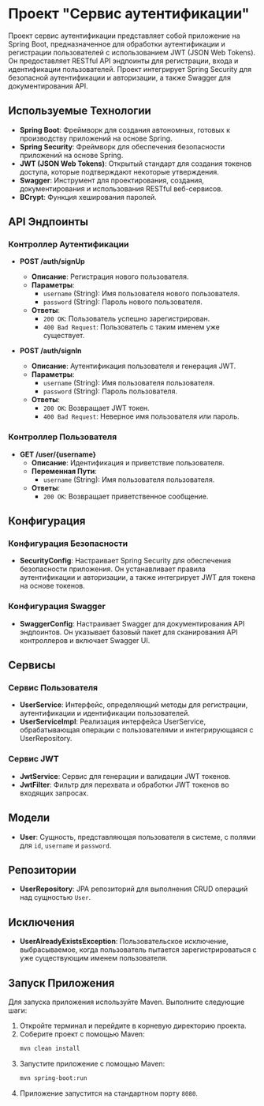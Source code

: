# Проект "Сервис аутентификации"


Проект сервис аутентификации представляет собой приложение на Spring Boot, предназначенное для обработки аутентификации и регистрации пользователей с использованием JWT (JSON Web Tokens). Он предоставляет RESTful API эндпоинты для регистрации, входа и идентификации пользователей. Проект интегрирует Spring Security для безопасной аутентификации и авторизации, а также Swagger для документирования API.

## Используемые Технологии

- **Spring Boot**: Фреймворк для создания автономных, готовых к производству приложений на основе Spring.
- **Spring Security**: Фреймворк для обеспечения безопасности приложений на основе Spring.
- **JWT (JSON Web Tokens)**: Открытый стандарт для создания токенов доступа, которые подтверждают некоторые утверждения.
- **Swagger**: Инструмент для проектирования, создания, документирования и использования RESTful веб-сервисов.
- **BCrypt**: Функция хеширования паролей.

## API Эндпоинты

### Контроллер Аутентификации

- **POST /auth/signUp**
    - **Описание**: Регистрация нового пользователя.
    - **Параметры**:
        - `username` (String): Имя пользователя нового пользователя.
        - `password` (String): Пароль нового пользователя.
    - **Ответы**:
        - `200 OK`: Пользователь успешно зарегистрирован.
        - `400 Bad Request`: Пользователь с таким именем уже существует.

- **POST /auth/signIn**
    - **Описание**: Аутентификация пользователя и генерация JWT.
    - **Параметры**:
        - `username` (String): Имя пользователя пользователя.
        - `password` (String): Пароль пользователя.
    - **Ответы**:
        - `200 OK`: Возвращает JWT токен.
        - `400 Bad Request`: Неверное имя пользователя или пароль.

### Контроллер Пользователя

- **GET /user/{username}**
    - **Описание**: Идентификация и приветствие пользователя.
    - **Переменная Пути**:
        - `username` (String): Имя пользователя пользователя.
    - **Ответы**:
        - `200 OK`: Возвращает приветственное сообщение.

## Конфигурация

### Конфигурация Безопасности

- **SecurityConfig**: Настраивает Spring Security для обеспечения безопасности приложения. Он устанавливает правила аутентификации и авторизации, а также интегрирует JWT для токена на основе токенов.

### Конфигурация Swagger

- **SwaggerConfig**: Настраивает Swagger для документирования API эндпоинтов. Он указывает базовый пакет для сканирования API контроллеров и включает Swagger UI.

## Сервисы

### Сервис Пользователя

- **UserService**: Интерфейс, определяющий методы для регистрации, аутентификации и идентификации пользователей.
- **UserServiceImpl**: Реализация интерфейса UserService, обрабатывающая операции с пользователями и интегрирующаяся с UserRepository.

### Сервис JWT

- **JwtService**: Сервис для генерации и валидации JWT токенов.
- **JwtFilter**: Фильтр для перехвата и обработки JWT токенов во входящих запросах.

## Модели

- **User**: Сущность, представляющая пользователя в системе, с полями для `id`, `username` и `password`.

## Репозитории

- **UserRepository**: JPA репозиторий для выполнения CRUD операций над сущностью `User`.

## Исключения

- **UserAlreadyExistsException**: Пользовательское исключение, выбрасываемое, когда пользователь пытается зарегистрироваться с уже существующим именем пользователя.

## Запуск Приложения
Для запуска приложения используйте Maven. Выполните следующие шаги:

1. Откройте терминал и перейдите в корневую директорию проекта.
2. Соберите проект с помощью Maven:
    ```sh
    mvn clean install
    ```
3. Запустите приложение с помощью Maven:
    ```sh
    mvn spring-boot:run
    ```
4. Приложение запустится на стандартном порту `8080`.
